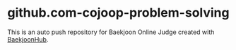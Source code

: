 # github.com-cojoop-problem-solving
This is an auto push repository for Baekjoon Online Judge created with [BaekjoonHub](https://github.com/BaekjoonHub/BaekjoonHub).
